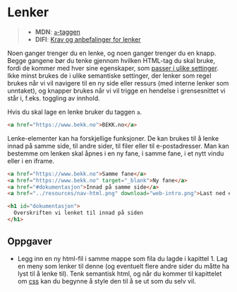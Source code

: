 # Lenker

> -   **MDN**: [`a`-taggen](https://developer.mozilla.org/en-US/docs/Web/HTML/Element/a)
> -   **DIFI**: [Krav og anbefalinger for lenker](https://uu.difi.no/krav-og-regelverk/losningsforslag-web/lenker)

Noen ganger trenger du en lenke, og noen ganger trenger du en knapp. Begge gangene bør du tenke gjennom hvilken HTML-tag du skal bruke, fordi de kommer med hver sine egenskaper, som [passer i ulike settinger](https://marcysutton.com/links-vs-buttons-in-modern-web-applications/). Ikke minst brukes de i ulike semantiske settinger, der lenker som regel brukes når vi vil navigere til en ny side eller ressurs (med interne lenker som unntaket), og knapper brukes når vi vil trigge en hendelse i grensesnittet vi står i, f.eks. toggling av innhold.

Hvis du skal lage en lenke bruker du taggen `a`.

```html
<a href="https://www.bekk.no">BEKK.no</a>
```

Lenke-elementer kan ha forskjellige funksjoner. De kan brukes til å lenke innad på samme side, til andre sider, til filer eller til e-postadresser. Man kan bestemme om lenken skal åpnes i en ny fane, i samme fane, i et nytt vindu eller i en iframe.

```html
<a href="https://www.bekk.no">Samme fane</a>
<a href="https://www.bekk.no" target="_blank">Ny fane</a>
<a href="#dokumentasjon">Innad på samme side</a>
<a href="../resources/nav-html.png" download="web-intro.png">Last ned en ressurs</a>

<h1 id="dokumentasjon">
  Overskriften vi lenket til innad på siden
</h1>
```

## Oppgaver

-   Legg inn en ny html-fil i samme mappe som fila du lagde i kapittel 1. Lag en meny som lenker til denne (og eventuelt flere andre sider du måtte ha lyst til å lenke til). Tenk semantisk html, og når du kommer til kapittelet om [css](/03-css/cover.md) kan du begynne å style den til å se ut som du selv vil.
